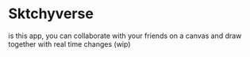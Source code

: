 # Sktchyverse
is this app, you can collaborate with your friends on a canvas and draw together with real time changes
(wip)
